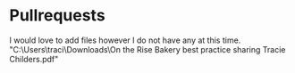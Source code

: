 # Pullrequests
I would love to add files however I do not have any at this time.
"C:\Users\traci\Downloads\On the Rise Bakery best practice sharing Tracie Childers.pdf"
